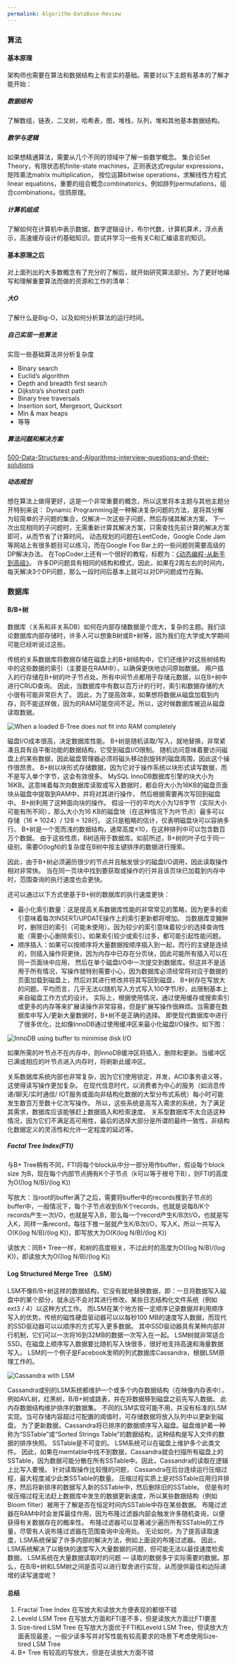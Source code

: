 ```yaml
---
permalink: Algorithm-DataBase-Review
---
```

### 算法
#### 基本原理
架构师也需要在算法和数据结构上有坚实的基础。需要对以下主题有基本的了解才能开始：
##### 数据结构
了解数组，链表，二叉树，哈希表，图，堆栈，队列，堆和其他基本数据结构。
##### 数学与逻辑
如果想精通算法，需要从几个不同的领域中了解一些数学概念。
集合论Set Theory，有限状态机finite-state machines，正则表达式regular expressions，矩阵乘法matrix multiplication，
按位运算bitwise operations，求解线性方程式linear equations，重要的组合概念combinatorics，例如排列permutations，组合combinations，信鸽原理。
##### 计算机组成
了解如何在计算机中表示数据，数字逻辑设计，布尔代数，计算机算术，浮点表示，高速缓存设计的基础知识。尝试并学习一些有关C和汇编语言的知识。

#### 基本原理之后
对上面列出的大多数概念有了充分的了解后，就开始研究算法部分。为了更好地编写和理解重要算法而做的资源和工作的清单：
##### 大O
了解什么是Big-O，以及如何分析算法的运行时间。
##### 自己实现一些算法
实现一些基础算法并分析复杂度

* Binary search
* Euclid’s algorithm
* Depth and breadth first search
* Dijkstra’s shortest path
* Binary tree traversals
* Insertion sort, Mergesort, Quicksort
* Min & max heaps
* 等等

##### 算法问题和解决方案
[500-Data-Structures-and-Algorithms-interview-questions-and-their-solutions](https://www.quora.com/q/techiedelight/500-Data-Structures-and-Algorithms-interview-questions-and-their-solutions)

##### 动态规划
想在算法上做得更好，这是一个非常重要的概念，所以这里将本主题与其他主题分开特别来说：
Dynamic Programming是一种解决复杂问题的方法，是将其分解为较简单的子问题的集合，仅解决一次这些子问题，然后存储其解决方案，
下一次出现相同的子问题时，无需重新计算其解决方案，只需查找先前计算的解决方案即可，从而节省了计算时间。
动态规划的问题在LeetCode，Google Code Jam等网站上有很多题目可以练习，而在Google Foo Bar上的一些问题则需要高级的DP解决办法。
在TopCoder上还有一个很好的教程，标题为：[《动态编程-从新手到高级》](https://www.topcoder.com/community/competitive-programming/tutorials/dynamic-programming-from-novice-to-advanced/)。
许多DP问题具有相同的结构和模式，因此，如果在2周左右的时间内，每天解决3个DP问题，那么一段时间后基本上就可以对DP问题成竹在胸。

### 数据库
#### B/B+树
数据库（关系和非关系DB）如何在内部存储数据是个庞大，复杂的主题。我们谈论数据库内部存储时，许多人可以想象B树或B+树等，因为我们在大学或大学期间可能已经听说过这些。

传统的关系数据库将数据存储在磁盘上的B+树结构中，它们还维护对这些树结构中的这些数据的索引（主要是在RAM中），以确保更快地访问原始数据。
用户插入的行存储在B+树的叶子节点处。所有中间节点都用于存储元数据，以在B+树中进行CRUD查询。
因此，当数据库中有数以百万计的行时，索引和数据存储的大小很有可能非常巨大了。
因此，为了提高效率，如果想将数据从磁盘加载到内存，则不能这样做，因为的RAM可能空间不足。所以，这时候数据库被迫从磁盘读取数据。

![When a loaded B-Tree does not fit into RAM completely](/assets/img/blogs/2020-07-25/db1.png)

磁盘I/O成本很高，决定数据库性能。 B+树是随机读取/写入，就地替换，非常紧凑且具有自平衡功能的数据结构，它受到磁盘I/O限制。
随机访问意味着要访问磁盘上的某些数据，因此磁盘管理器必须将磁头移动到旋转的磁盘周围，因此这个操作很昂贵。
B+树以块形式存储数据，因为它对于操作系统以块形式读写数据，而不是写入单个字节，这会有效很多。 
MySQL InnoDB数据库引擎的块大小为16KB。这意味着每次向数据库读取或写入数据时，都会将大小为16KB的磁盘页面块从磁盘中提取到RAM中，并将对其进行操作，
然后根据需要再次写回到磁盘中。 B+树利用了这种面向块的操作。
假设一行的平均大小为128字节（实际大小可能有所不同），那么大小为16 KB的磁盘块（在这种情况下为叶节点）最多可以存储（16 * 1024）/ 128 = 128行。
这只是粗略的估计，仅表明磁盘块可以容纳多行。 
B+树是一个宽而浅的数据结构，通常高度≤10，在这种排列中可以包含数百万个数据。
由于这些性质，B树适用于数据库。如前所述，B+树的叶子位于同一级别，需要O(logN)的复杂度在B树中按主键排序的数据进行搜索。

因此，由于B+树必须遍历很少的节点并且触发很少的磁盘I/O调用，因此读取操作相对非常快。
当在同一页块中找到要获取或操作的行并且该页块已加载到内存中时，范围查询的执行速度也会更快。

还可以通过以下方式使基于B+树的数据库的执行速度更快：
* 最小化索引数量：这是提高关系数据库性能的非常常见的策略，因为更多的索引意味着每次INSERT/UPDATE操作上的索引更新都将增加。
当数据库变臃肿时，删除旧的索引（可能未使用）。因为较少的索引意味着较少的选择查询性能（需要小心删除索引）。如果索引较少或索引过多，都可能引起性能问题。
* 顺序插入：如果可以按顺序将大量数据按顺序插入到一起，而行的主键是连续的，则插入操作将更快，因为内存中已存在分页块，因此可能所有插入可以在同一页面块中应用，
然后在单个磁盘I/O中一次提交到数据库。但这并不是适用于所有情况，写操作就特别需要小心，因为数据库必须经常将对应于数据的页面加载到磁盘上，然后对其进行修改并将其写回到磁盘，
B+树存在写放大的问题。平均而言，几乎无法以随机写入方式写入100字节/秒，此限制基本上来自磁盘工作方式的设计。
实际上，根据使用情况，通过使用缓存或搜索索引或更多的内存等来扩展读操作非常容易，但是扩展写操作很麻烦。当需要在数据库中写入/更新大量数据时，B+树不是正确的选择。
即使现代数据库中进行了很多优化，比如像InnoDB通过使用缓冲区来最小化磁盘I/O操作。如下图：

![InnoDB using buffer to minimise disk I/O](/assets/img/blogs/2020-07-25/db2.png)

如果所需的叶节点不在内存中，则InnoDB缓冲区将插入，删除和更新。当缓冲区已满或相应的叶节点进入内存时，将刷新此缓冲区。

关系数据库系统内部也非常复杂，因为它们使用锁定，并发，ACID事务语义等，这使得读写操作更加复杂。
在现代信息时代，以消费者为中心的服务（如消息传递/聊天/实时通信/ IOT服务或面向非结构化数据的大型分布式系统）每小时可能发生数百万至数十亿次写操作。
所以，这些系统是高写入需求的系统，为了满足其需求，数据库应该能够赶上数据插入和检索速度。
关系型数据库不太合适这种情况，因为它们不满足高可用性，最后的选择大部分是所谓的最终一致性，非结构化数据定义的灵活性和允许一定程度的延迟等。

##### Factal Tree Index(FTI)
与B+ Tree稍有不同，FTI将每个block从中分一部分用作buffer，假设每个block size 为B，现在每个内部节点拥有K个子节点（k可以等于根号下B），则FTI的高度为O((log N/B)/(log K))

写放大：当root的buffer满了之后，需要将buffer中的records推到子节点的buffer中，一般情况下，每个子节点收到B/K个records，也就是说每B/K个records产生一次I/O，也就是写入B，那么每一个record产生K/B次I/O，也就是写入K，同样一条record，每往下推一层就产生K/B次I/O，写入K，所以一共写入O(K(log N/B)/(log K))，即写放大为O(K(log N/B)/(log K))

读放大：同B+ Tree一样，和树的高度相关，不过此时的高度为O((log N/B)/(log K))，即读放大为O((log N/B)/(log K))

#### Log Structured Merge Tree （LSM）
LSM不像B/B+树这样的数据结构，它没有就地替换数据，即：一旦将数据写入磁盘中的某个部分，就永远不会对其进行修改。某些日志结构化文件系统（例如ext3 / 4）以这种方式工作。
而LSM在某个地方按一定顺序记录数据并利用顺序写入的优势。传统的磁性硬盘驱动器可以以每秒100 MB的速度写入数据，而现代的SSD驱动器可以以顺序的方式写入更多数据。
其中SSD驱动器具有某种内部并行机制，它们可以一次将16到32MB的数据一次写入在一起。 
LSM树就非常适合SSD。在磁盘上顺序写入数据要比随机写入快很多，很好地支持高速和海量数据写入。
LSM的一个例子是Facebook发明的列式数据库Cassandra，根据LSM原理工作的。

![Cassandra with LSM](/assets/img/blogs/2020-07-25/db2.png)

Cassandra或别的LSM系统都维护一个或多个内存数据结构（在映像内存表中），例如AVL树，红黑树，B/B+树或跳表，并在将数据移到磁盘之前先写入数据。
此内存数据结构维护排序的数据集。
不同的LSM实现可能不用，并没有标准的LSM实现。当可存储内容超过可配置的阈值时，可存储数据将放入队列中以更新到磁盘。
为了更新数据，Cassandra将已排序的数据顺序写入磁盘。磁盘维护着一种称为“SSTable”或“Sorted Strings Table”的数据结构，这种结构是写入文件的数据的排序快照。 
SSTable是不可变的。 LSM系统可以在磁盘上维护多个此类文件。
因此，如果在memtable中找不到数据，Cassandra就会扫描所有磁盘上的SSTable，因为数据可能分散在所有SSTable中。因此，Cassandra的读取在逻辑上比写入要慢。
针对读取操作比较慢的问题， Cassandra在后台连续运行压缩过程，最大程度减少此类SSTable的数量。
压缩过程实质上是对SSTable应用归并排序，然后将新排序的数据写入新的SSTable中，然后删除旧的SSTable。
但是有时侯压缩过程无法赶上数据库中发生的数据更新速度，所以某些数据结构（例如Bloom filter）被用于了解是否在恒定时间内SSTable中存在某些数据。
布隆过滤器在RAM中时会发挥最佳作用，因为布隆过滤器内部会触发许多随机查询，以便获得有关数据存在的概率性。
布隆过滤器可以显著减少遍历所有SSTable的工作量，尽管有人说布隆过滤器在范围查询中没用处。
无论如何，为了提高读取速度，LSM系统保留了许多内部的解决方法，例如上面说的布隆过滤器。
因此，LSM系统解决了以极快的速度写入大量数据的问题，但可能无法以最佳速度检索数据。 
LSM系统在大量数据读取时的问题 — 读取的数据多于实际需要的数据。那么，在B/B+树和LSM树之间是否可以进行取舍进行实现，从而提供最佳和边际递增的读写速度呢？

#### 总结
1. Fractal Tree Index 在写放大和读放大方便表现的都很不错
2. Leveld LSM Tree 在写放大方面和FTI差不多，但是读放大方面比FTI要差
3. Size-tired LSM Tree 在写放大方面优于FTI和Leveld LSM Tree，但读放大方面表现最差，一般少读多写并对写性能有较高要求的场景下考虑使用Size-tired LSM Tree
4. B+ Tree 有较高的写放大，但是在读放大方面不错